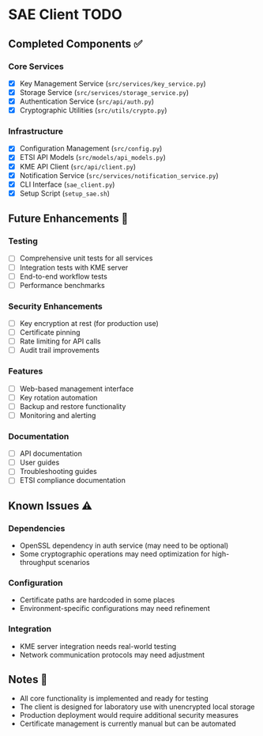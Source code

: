 # SAE Client TODO

## Completed Components ✅

### Core Services
- [x] Key Management Service (`src/services/key_service.py`)
- [x] Storage Service (`src/services/storage_service.py`)
- [x] Authentication Service (`src/api/auth.py`)
- [x] Cryptographic Utilities (`src/utils/crypto.py`)

### Infrastructure
- [x] Configuration Management (`src/config.py`)
- [x] ETSI API Models (`src/models/api_models.py`)
- [x] KME API Client (`src/api/client.py`)
- [x] Notification Service (`src/services/notification_service.py`)
- [x] CLI Interface (`sae_client.py`)
- [x] Setup Script (`setup_sae.sh`)

## Future Enhancements 🔄

### Testing
- [ ] Comprehensive unit tests for all services
- [ ] Integration tests with KME server
- [ ] End-to-end workflow tests
- [ ] Performance benchmarks

### Security Enhancements
- [ ] Key encryption at rest (for production use)
- [ ] Certificate pinning
- [ ] Rate limiting for API calls
- [ ] Audit trail improvements

### Features
- [ ] Web-based management interface
- [ ] Key rotation automation
- [ ] Backup and restore functionality
- [ ] Monitoring and alerting

### Documentation
- [ ] API documentation
- [ ] User guides
- [ ] Troubleshooting guides
- [ ] ETSI compliance documentation

## Known Issues ⚠️

### Dependencies
- OpenSSL dependency in auth service (may need to be optional)
- Some cryptographic operations may need optimization for high-throughput scenarios

### Configuration
- Certificate paths are hardcoded in some places
- Environment-specific configurations may need refinement

### Integration
- KME server integration needs real-world testing
- Network communication protocols may need adjustment

## Notes 📝

- All core functionality is implemented and ready for testing
- The client is designed for laboratory use with unencrypted local storage
- Production deployment would require additional security measures
- Certificate management is currently manual but can be automated
